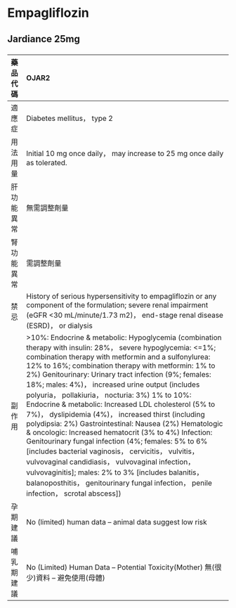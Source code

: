 # Empagliflozin

## Jardiance 25mg

##### 

| 藥品代碼   | OJAR2                                                                                                                                                                                                                                                                                                                                                                                                                                                                                                                                                                                                                                                                                                                                                                                                                                                                                                                                     |
|:-----------|:------------------------------------------------------------------------------------------------------------------------------------------------------------------------------------------------------------------------------------------------------------------------------------------------------------------------------------------------------------------------------------------------------------------------------------------------------------------------------------------------------------------------------------------------------------------------------------------------------------------------------------------------------------------------------------------------------------------------------------------------------------------------------------------------------------------------------------------------------------------------------------------------------------------------------------------|
| 適應症     | Diabetes mellitus， type 2                                                                                                                                                                                                                                                                                                                                                                                                                                                                                                                                                                                                                                                                                                                                                                                                                                                                                                                |
| 用法用量   | Initial 10 mg once daily， may increase to 25 mg once daily as tolerated.                                                                                                                                                                                                                                                                                                                                                                                                                                                                                                                                                                                                                                                                                                                                                                                                                                                                 |
| 肝功能異常 | 無需調整劑量                                                                                                                                                                                                                                                                                                                                                                                                                                                                                                                                                                                                                                                                                                                                                                                                                                                                                                                              |
| 腎功能異常 | 需調整劑量                                                                                                                                                                                                                                                                                                                                                                                                                                                                                                                                                                                                                                                                                                                                                                                                                                                                                                                                |
| 禁忌       | History of serious hypersensitivity to empagliflozin or any component of the formulation; severe renal impairment (eGFR <30 mL/minute/1.73 m2)， end-stage renal disease (ESRD)， or dialysis                                                                                                                                                                                                                                                                                                                                                                                                                                                                                                                                                                                                                                                                                                                                             |
| 副作用     | >10%: Endocrine & metabolic: Hypoglycemia (combination therapy with insulin: 28%， severe hypoglycemia: <=1%; combination therapy with metformin and a sulfonylurea: 12% to 16%; combination therapy with metformin: 1% to 2%) Genitourinary: Urinary tract infection (9%; females: 18%; males: 4%)， increased urine output (includes polyuria， pollakiuria， nocturia: 3%) 1% to 10%: Endocrine & metabolic: Increased LDL cholesterol (5% to 7%)， dyslipidemia (4%)， increased thirst (including polydipsia: 2%) Gastrointestinal: Nausea (2%) Hematologic & oncologic: Increased hematocrit (3% to 4%) Infection: Genitourinary fungal infection (4%; females: 5% to 6% [includes bacterial vaginosis， cervicitis， vulvitis， vulvovaginal candidiasis， vulvovaginal infection， vulvovaginitis]; males: 2% to 3% [includes balanitis， balanoposthitis， genitourinary fungal infection， penile infection， scrotal abscess]) |
| 孕期建議   | No (limited) human data – animal data suggest low risk                                                                                                                                                                                                                                                                                                                                                                                                                                                                                                                                                                                                                                                                                                                                                                                                                                                                                    |
| 哺乳期建議 | No (Limited) Human Data – Potential Toxicity(Mother) 無(很少)資料 – 避免使用(母體)                                                                                                                                                                                                                                                                                                                                                                                                                                                                                                                                                                                                                                                                                                                                                                                                                                                        |

